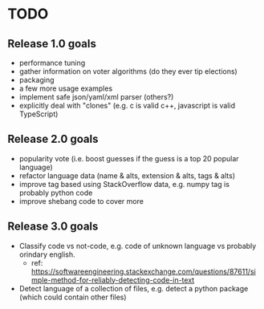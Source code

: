 # TODO

## Release 1.0 goals
- performance tuning
- gather information on voter algorithms (do they ever tip elections)
- packaging
- a few more usage examples
- implement safe json/yaml/xml parser (others?)
- explicitly deal with "clones" (e.g. c is valid c++, javascript is valid TypeScript)

## Release 2.0 goals
- popularity vote (i.e. boost guesses if the guess is a top 20 popular language)
- refactor language data (name & alts, extension & alts, tags & alts)
- improve tag based using StackOverflow data, e.g. numpy tag is probably python code
- improve shebang code to cover more

## Release 3.0 goals
- Classify code vs not-code, e.g. code of unknown language vs probably orindary english.
    - ref: https://softwareengineering.stackexchange.com/questions/87611/simple-method-for-reliably-detecting-code-in-text
- Detect language of a collection of files, e.g. detect a python package (which could contain other files)
